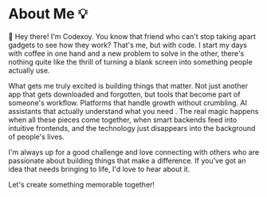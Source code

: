 # About Me 💡

 👋 Hey there! I'm Codexoy. You know that friend who can't stop taking apart gadgets to see how they work? That's me, but with code. I start my days with coffee in one hand and a new problem to solve in the other, there's nothing quite like the thrill of turning a blank screen into something people actually use.

What gets me truly excited is building things that matter. Not just another app that gets downloaded and forgotten, but tools that become part of someone's workflow. Platforms that handle growth without crumbling. AI assistants that actually understand what you need . The real magic happens when all these pieces come together, when smart backends feed into intuitive frontends, and the technology just disappears into the background of people's lives.

I'm always up for a good challenge and love connecting with others who are passionate about building things that make a difference. If you've got an idea that needs bringing to life, I'd love to hear about it. 
 
Let's create something memorable together!
